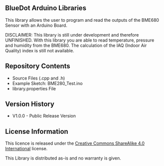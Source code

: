 ## **BlueDot Arduino Libraries**

This library allows the user to program and read the outputs of the BME680 Sensor with an Arduino Board.

DISCLAIMER: This library is still under development and therefore UNFINISHED.
            With this library you are able to read temperature, pressure and humidity from the BME680.
            The calculation of the IAQ (Indoor Air Quality) index is still not available.       


## **Repository Contents**

* Source Files (.cpp and .h)
* Example Sketch: BME280_Test.ino
* library.properties File


## **Version History**

* V1.0.0 - Public Release Version


## **License Information**

This licence is released under the [Creative Commons ShareAlike 4.0 International](https://creativecommons.org/licenses/by-sa/4.0/) license.

This Library is distributed as-is and no warranty is given.
